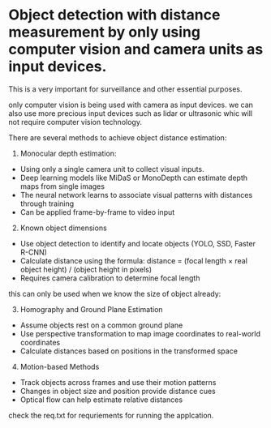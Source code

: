 # Object detection with distance measurement by only using computer vision and camera units as input devices. 

This is a very important for surveillance and other essential purposes.

only computer vision is being used with camera as input devices. we can also use more precious input devices such as lidar or ultrasonic whic will not require computer vision technology. 

There are several methods to achieve object distance estimation:

1. Monocular depth estimation:

* Using only a single camera unit to collect visual inputs.
* Deep learning models like MiDaS or MonoDepth can estimate depth maps from single images
* The neural network learns to associate visual patterns with distances through training
* Can be applied frame-by-frame to video input

2. Known object dimensions

* Use object detection to identify and locate objects (YOLO, SSD, Faster R-CNN)
* Calculate distance using the formula: distance = (focal length × real object height) / (object height in pixels)
* Requires camera calibration to determine focal length

this can only be used when we know the size of object already:

3. Homography and Ground Plane Estimation

* Assume objects rest on a common ground plane
* Use perspective transformation to map image coordinates to real-world coordinates
* Calculate distances based on positions in the transformed space

4. Motion-based Methods

* Track objects across frames and use their motion patterns
* Changes in object size and position provide distance cues
* Optical flow can help estimate relative distances

check the req.txt for requriements for running the applcation.
